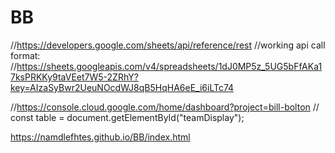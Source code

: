 # BB

//https://developers.google.com/sheets/api/reference/rest
//working api call format:
//https://sheets.googleapis.com/v4/spreadsheets/1dJ0MP5z_5UG5bFfAKa17ksPRKKy9taVEet7W5-2ZRhY?key=AIzaSyBwr2UeuNOcdWJ8qB5HqHA6eE_i6iLTc74

//https://console.cloud.google.com/home/dashboard?project=bill-bolton
// const table = document.getElementById("teamDisplay");


https://namdlefhtes.github.io/BB/index.html